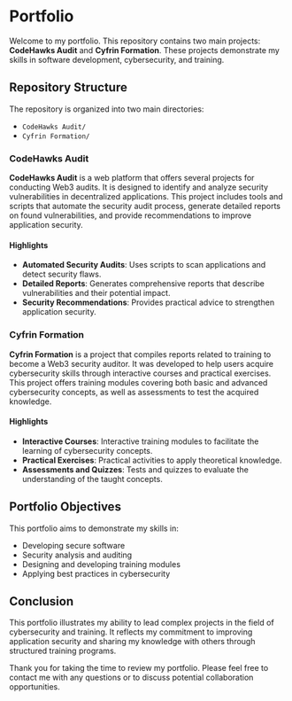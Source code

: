 # Portfolio

Welcome to my portfolio. This repository contains two main projects: **CodeHawks Audit** and **Cyfrin Formation**. These projects demonstrate my skills in software development, cybersecurity, and training.

## Repository Structure

The repository is organized into two main directories:

- `CodeHawks Audit/`
- `Cyfrin Formation/`

### CodeHawks Audit

**CodeHawks Audit** is a web platform that offers several projects for conducting Web3 audits. It is designed to identify and analyze security vulnerabilities in decentralized applications. This project includes tools and scripts that automate the security audit process, generate detailed reports on found vulnerabilities, and provide recommendations to improve application security.

#### Highlights

- **Automated Security Audits**: Uses scripts to scan applications and detect security flaws.
- **Detailed Reports**: Generates comprehensive reports that describe vulnerabilities and their potential impact.
- **Security Recommendations**: Provides practical advice to strengthen application security.

### Cyfrin Formation

**Cyfrin Formation** is a project that compiles reports related to training to become a Web3 security auditor. It was developed to help users acquire cybersecurity skills through interactive courses and practical exercises. This project offers training modules covering both basic and advanced cybersecurity concepts, as well as assessments to test the acquired knowledge.

#### Highlights

- **Interactive Courses**: Interactive training modules to facilitate the learning of cybersecurity concepts.
- **Practical Exercises**: Practical activities to apply theoretical knowledge.
- **Assessments and Quizzes**: Tests and quizzes to evaluate the understanding of the taught concepts.

## Portfolio Objectives

This portfolio aims to demonstrate my skills in:

- Developing secure software
- Security analysis and auditing
- Designing and developing training modules
- Applying best practices in cybersecurity

## Conclusion

This portfolio illustrates my ability to lead complex projects in the field of cybersecurity and training. It reflects my commitment to improving application security and sharing my knowledge with others through structured training programs.

Thank you for taking the time to review my portfolio. Please feel free to contact me with any questions or to discuss potential collaboration opportunities.